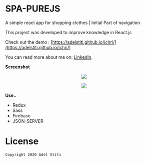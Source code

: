 # SPA-PUREJS

A simple react app for shopping clothes | Initial Part of navigation

This project was developed to improve knowledge in React.js

Check out the demo : [https://adelstiti.github.io/ichri/](https://adelstiti.github.io/ichri/)

You can read more about me on: [LinkedIn](https://www.linkedin.com/in/adel-stiti-9ba760158/).

**Screenshot**

<p align="center"><img src="https://i.ibb.co/XLp6Wnq/image.png" /></p>
<p align="center"><img src="https://i.ibb.co/tXC4SwK/image.png" /></p>

**Use..**
- Redux
- Sass
- Firebase
- JSON-SERVER

# License

    Copyright 2020 Adel Stiti
